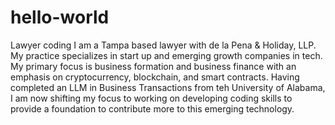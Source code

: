 # hello-world
Lawyer coding
I am a Tampa based lawyer with de la Pena & Holiday, LLP.  My practice specializes in start up and emerging growth companies in tech.  My primary focus is business formation and business finance with an emphasis on cryptocurrency, blockchain, and smart contracts.  Having completed an LLM in Business Transactions from teh University of Alabama, I am now shifting my focus to working on developing coding skills to provide a foundation to contribute more to this emerging technology.
